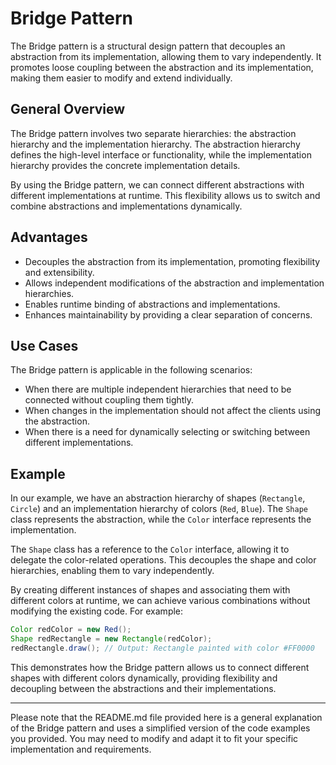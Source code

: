 # Bridge Pattern

The Bridge pattern is a structural design pattern that decouples an abstraction from its implementation, allowing them to vary independently. It promotes loose coupling between the abstraction and its implementation, making them easier to modify and extend individually.

## General Overview

The Bridge pattern involves two separate hierarchies: the abstraction hierarchy and the implementation hierarchy. The abstraction hierarchy defines the high-level interface or functionality, while the implementation hierarchy provides the concrete implementation details.

By using the Bridge pattern, we can connect different abstractions with different implementations at runtime. This flexibility allows us to switch and combine abstractions and implementations dynamically.

## Advantages

- Decouples the abstraction from its implementation, promoting flexibility and extensibility.
- Allows independent modifications of the abstraction and implementation hierarchies.
- Enables runtime binding of abstractions and implementations.
- Enhances maintainability by providing a clear separation of concerns.

## Use Cases

The Bridge pattern is applicable in the following scenarios:

- When there are multiple independent hierarchies that need to be connected without coupling them tightly.
- When changes in the implementation should not affect the clients using the abstraction.
- When there is a need for dynamically selecting or switching between different implementations.

## Example

In our example, we have an abstraction hierarchy of shapes (`Rectangle`, `Circle`) and an implementation hierarchy of colors (`Red`, `Blue`). The `Shape` class represents the abstraction, while the `Color` interface represents the implementation.

The `Shape` class has a reference to the `Color` interface, allowing it to delegate the color-related operations. This decouples the shape and color hierarchies, enabling them to vary independently.

By creating different instances of shapes and associating them with different colors at runtime, we can achieve various combinations without modifying the existing code. For example:

```java
Color redColor = new Red();
Shape redRectangle = new Rectangle(redColor);
redRectangle.draw(); // Output: Rectangle painted with color #FF0000
```

This demonstrates how the Bridge pattern allows us to connect different shapes with different colors dynamically, providing flexibility and decoupling between the abstractions and their implementations.

---

Please note that the README.md file provided here is a general explanation of the Bridge pattern and uses a simplified version of the code examples you provided. You may need to modify and adapt it to fit your specific implementation and requirements.